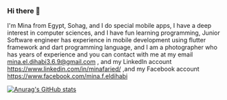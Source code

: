 ### Hi there 👋

I'm Mina from Egypt, Sohag, and I do special mobile apps, I have a deep interest in computer sciences, and I have fun learning programming, Junior Software engineer has experience in mobile development using flutter framework and dart programming language, and I am a photographer who has years of experience and you can contact with me at my email mina.el.dihabi3.6.9@gmail.com , and my LinkedIn account https://www.linkedin.com/in/minafaried/ ,and my Facebook account https://www.facebook.com/mina.f.eldihabi 

[![Anurag's GitHub stats](https://github-readme-stats.vercel.app/api?username=MinaFaried3)](https://github.com/anuraghazra/github-readme-stats)
